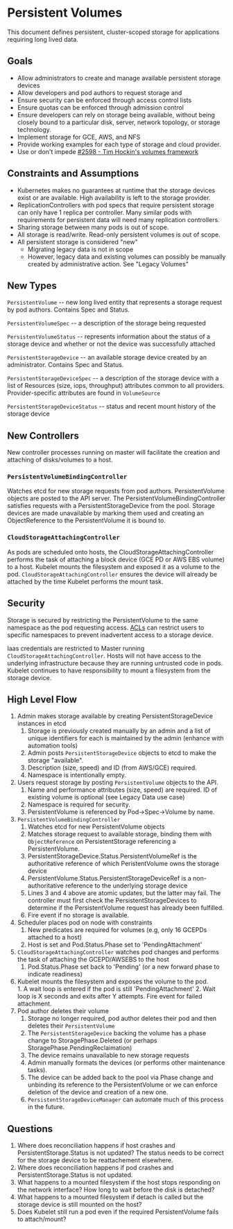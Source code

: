 # Persistent Volumes

This document defines persistent, cluster-scoped storage for applications requiring long lived data.  


## Goals

* Allow administrators to create and manage available persistent storage devices
* Allow developers and pod authors to request storage and 
* Ensure security can be enforced through access control lists
* Ensure quotas can be enforced through admission control
* Ensure developers can rely on storage being available, without being closely bound to a particular disk, server, network topology, or storage technology.
* Implement storage for GCE, AWS, and NFS
* Provide working examples for each type of storage and cloud provider.
* Use or don't impede [ #2598 - Tim Hockin's volumes framework](https://github.com/GoogleCloudPlatform/kubernetes/pull/2598)

## Constraints and Assumptions

* Kubernetes makes no guarantees at runtime that the storage devices exist or are available.  High availability is left to the storage provider.
* ReplicationControllers with pod specs that require persistent storage can only have 1 replica per controller.  Many similar pods with requirements for persistent data will need many replication controllers.
* Sharing storage between many pods is out of scope. 
* All storage is read/write.  Read-only persistent volumes is out of scope.
* All persistent storage is considered "new"
 	* Migrating legacy data is not in scope
 	* However, legacy data and existing volumes can possibly be manually created by administrative action.  See "Legacy Volumes"

## New Types

`PersistentVolume` -- new long lived entity that represents a storage request by pod authors.  Contains Spec and Status.

`PersistentVolumeSpec` -- a description of the storage being requested

`PersistentVolumeStatus` -- represents information about the status of a storage device and whether or not the device was successfully attached

`PersistentStorageDevice` -- an available storage device created by an administrator.  Contains Spec and Status.

`PersistentStorageDeviceSpec` -- a description of the storage device with a list of Resources (size, iops, throughput) attributes common to all providers.  Provider-specific attributes are found in `VolumeSource`

`PersistentStorageDeviceStatus` -- status and recent mount history of the storage device 

    
## New Controllers

New controller processes running on master will facilitate the creation and attaching of disks/volumes to a host.

### `PersistentVolumeBindingController`

Watches etcd for new storage requests from pod authors.  PersistentVolume objects are posted to the API server.  The PersistentVolumeBindingController satisfies requests with a PersistentStorageDevice from the pool.  Storage devices are made unavailable by marking them used and creating an ObjectReference to the PersistentVolume it is bound to.

### `CloudStorageAttachingController`

As pods are scheduled onto hosts, the CloudStorageAttachingController performs the task of attaching a block device (GCE PD or AWS EBS volume) to a host.  Kubelet mounts the filesystem and exposed it as a volume to the pod.  `CloudStorageAttachingController` ensures the device will already be attached by the time Kubelet performs the mount task.


## Security

Storage is secured by restricting the PersistentVolume to the same namespace as the pod requesting access.  [ACLs](../authorization.md) can restrict users to specific namespaces to prevent inadvertent access to a storage device.

Iaas credentials are restricted to Master running `CloudStorageAttachingController`.  Hosts will not have access to the underlying infrastructure because they are running untrusted code in pods.  Kubelet continues to have responsibility to mount a filesystem from the storage device.


## High Level Flow

1. Admin makes storage available by creating PersistentStorageDevice instances in etcd
    1.  Storage is previously created manually by an admin and a list of unique identifiers for each is maintained by the admin (enhance with automation tools)
    2.  Admin posts `PersistentStorageDevice` objects to etcd to make the storage "available".
    3.  Description (size, speed) and ID (from AWS/GCE) required.
    4.  Namespace is intentionally empty.
2. Users request storage by posting `PersistentVolume` objects to the API.
    1.  Name and performance attributes (size, speed) are required.  ID of existing volume is optional (see Legacy Data use case)
    2.  Namespace is required for security.
    3.  PersistentVolume is referenced by Pod->Spec->Volume by name.
3. `PersistentVolumeBindingController`
    1. Watches etcd for new PersistentVolume objects 
    2. Matches storage request to available storage, binding them with `ObjectReference` on PersistentStorage referencing a PersistentVolume.
    3. PersistentStorageDevice.Status.PersistentVolumeRef is the authoritative reference of which PeristentVolume owns the storage device
    4. PersistentVolume.Status.PersistentStorageDeviceRef is a non-authoritative reference to the underlying storage device
    5. Lines 3 and 4 above are atomic updates, but the latter may fail.  The controller must first check the PersistentStorageDevices to determine if the PersistentVolume request has already been fulfilled.
    6. Fire event if no storage is available.
4. Scheduler places pod on node with constraints
	1. New predicates are required for volumes (e.g, only 16 GCEPDs attached to a host)
	2. Host is set and Pod.Status.Phase set to 'PendingAttachment'
5. `CloudStorageAttachingController` watches pod changes and performs the task of attaching the GCEPD/AWSEBS to the host
	1. Pod.Status.Phase set back to 'Pending' (or a new forward phase to indicate readiness)
6.    Kubelet mounts the filesystem and exposes the volume to the pod.  
	1.  A wait loop is entered if the pod is still 'PendingAttachment'
	2.  Wait loop is X seconds and exits after Y attempts.   Fire event for failed attachment.
7. Pod author deletes their volume
	1.  Storage no longer required, pod author deletes their pod and then deletes their `PersistentVolume`
	2.  The `PersistentStorageDevice` backing the volume has a phase change to StoragePhase.Deleted (or perhaps StoragePhase.PendingReclaimation)
	3.  The device remains unavailable to new storage requests
	4.  Admin manually formats the devices (or performs other maintenance tasks).
	5.  The device can be added back to the pool via Phase change and unbinding its reference to the PersistentVolume or we can enforce deletion of the device and creation of a new one.
	6.  `PersistentStorageDeviceManager`  can automate much of this process in the future.



## Questions

1. Where does reconciliation happens if host crashes and PersistentStorage.Status is not updated?  The status needs to be correct for the storage device to be reattachement elsewhere.
2. Where does reconciliation happens if pod crashes and PersistentStorage.Status is not updated.  
3. What happens to a mounted filesystem if the host stops responding on the network interface? How long to wait before the disk is detached?
4. What happens to a mounted filesystem if detach is called but the storage device is still mounted on the host?
5. Does Kubelet still run a pod even if the required PersistentVolume fails to attach/mount?
